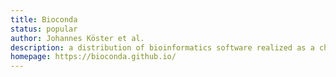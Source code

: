 ```yaml
---
title: Bioconda
status: popular
author: Johannes Köster et al.
description: a distribution of bioinformatics software realized as a channel for the versatile package manager [Conda](https://conda.io/projects/conda/en/latest/); contains thousands of software packages.
homepage: https://bioconda.github.io/
---
```


